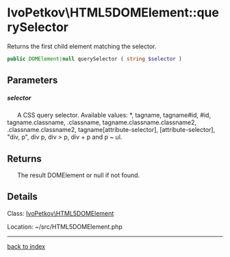 # IvoPetkov\HTML5DOMElement::querySelector

Returns the first child element matching the selector.

```php
public DOMElement|null querySelector ( string $selector )
```

## Parameters

##### selector

&nbsp;&nbsp;&nbsp;&nbsp;&nbsp;&nbsp;A CSS query selector. Available values: *, tagname, tagname#id, #id, tagname.classname, .classname, tagname.classname.classname2, .classname.classname2, tagname[attribute-selector], [attribute-selector], "div, p", div p, div > p, div + p and p ~ ul.

## Returns

&nbsp;&nbsp;&nbsp;&nbsp;&nbsp;&nbsp;The result DOMElement or null if not found.

## Details

Class: [IvoPetkov\HTML5DOMElement](ivopetkov.html5domelement.class.md)

Location: ~/src/HTML5DOMElement.php

---

[back to index](index.md)

